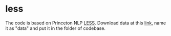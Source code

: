 # less
The code is based on Princeton NLP [LESS](https://github.com/princeton-nlp/LESS). 
Download data at this [link](https://drive.google.com/file/d/1L8IE7_9R-8zamRrR-69PRIB9WoEHF5XY/view?usp=sharing), name it as "data" and put it in the folder of codebase. 

